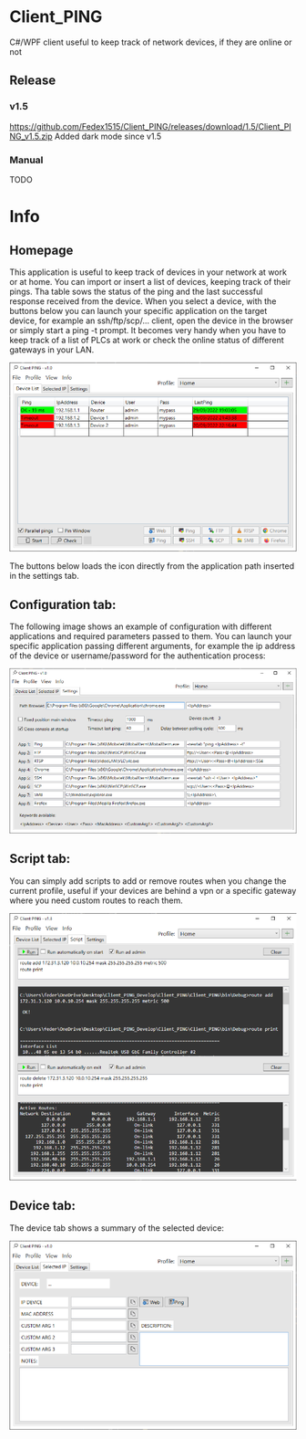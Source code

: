 # Client_PING
C#/WPF client useful to keep track of network devices, if they are online or not

## Release

### v1.5
https://github.com/Fedex1515/Client_PING/releases/download/1.5/Client_PING_v1.5.zip
Added dark mode since v1.5

### Manual
TODO

# Info
## Homepage

This application is useful to keep track of devices in your network at work or at home. You can import or insert a list of devices, keeping track of their pings.
Tha table sows the status of the ping and the last successful response received from the device. When you select a device, with the buttons below you can 
launch your specific application on the target device, for example an ssh/ftp/scp/... client, open the device in the browser or simply start a ping -t prompt.
It becomes very handy when you have to keep track of a list of PLCs at work or check the online status of different gateways in your LAN.

![alt text](https://github.com/Fedex1515/Client_PING/blob/master/Client_PING/Screenshots/Tab_1_Home.PNG?raw=true)

The buttons below loads the icon directly from the application path inserted in the settings tab.

## Configuration tab:

The following image shows an example of configuration with different applications and required parameters passed to them. 
You can launch your specific application passing different arguments, for example the ip address of the device or username/password for the authentication process:

![alt text](https://github.com/Fedex1515/Client_PING/blob/master/Client_PING/Screenshots/Tab_3_Settings.PNG?raw=true)

## Script tab:

You can simply add scripts to add or remove routes when you change the current profile, useful if your devices are behind a vpn or a specific gateway where you need custom routes to reach them.

![alt text](https://github.com/Fedex1515/Client_PING/blob/master/Client_PING/Screenshots/Tab_4_Scripts.PNG?raw=true)

## Device tab:

 The device tab shows a summary of the selected device:
 
 ![alt text](https://github.com/Fedex1515/Client_PING/blob/master/Client_PING/Screenshots/Tab_2_Device.PNG?raw=true)
